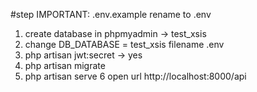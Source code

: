 #step
IMPORTANT: .env.example rename to .env
1. create database in phpmyadmin -> test_xsis
2. change DB_DATABASE = test_xsis filename .env
3. php artisan jwt:secret -> yes
4. php artisan migrate
5. php artisan serve
6 open url http://localhost:8000/api
